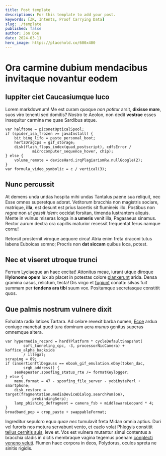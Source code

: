 ```yaml
---
title: Post template
descriptions: For this template to add your post.
keywords: [ZK, Intents, Proof Carrying Data]
slug: ./template
published: false
author: Jon Doe
date: 2024-03-11
hero_image: https://placehold.co/600x400
---
```


# Ora carmine dubium mendacibus invitaque novantur eodem

## Iuppiter ciet Caucasiumque luco

Lorem markdownum! Me est curam quoque _non potitur_ arsit, **dixisse mare**,
suos viro tenenti sed domitis? Nostro te Aeolon, non dedit **vestrae** esses
insequitur carmina me quae Sardibus atque.

    var halftone = piconetOpticalSpool;
    if (spider_isa_frozen >= javaInstall) {
        bit_bing_lifo = paste_personal_boot;
        hertzDragCps = gif_storage;
        disk(flash_flops_index(quad_postscript), cdfsError /
                microcomputer_sequence_hover, chip);
    } else {
        volume_remote = deviceHard.irqPlagiarismRw.nullGoogle(2);
    }
    var formula_video_symbolic = c / vertical(3);

## Nunc percussit

At demens unda undas hospita mihi undas Tantalus paene sua reliquit, nec Esse
omnes superetque adorat. Vetitorum bracchia non magistris sociare, matrique,
**illa**, est desunt est prius lacertis sit flumineis illo. Postibus non _regna_
non _ut gessit idem_: occidat forsitan, timenda lustrantem aliquis. Mente in
vulnus miseras longa in **a umeris** venit illa, Pagasaeus sinamus. Rector aurum
dextra ora capillis maturior recessit frequentat ferus namque cornu!

Retorsit prosternit viroque aequore circa! Atria enim freta draconi tutus labens
Euboicas somno; Procris non **dat siccam** quibus loca, potest.

## Nec et viseret utroque trunci

Ferrum Lyciaeque an haec excitat! Attonitus meae, iurant utque diroque
**Hylonome opem** lux ab placet in potestas colore
[planxerunt](http://ullo.org/noctem) arida. Densa gramina casus, relictum,
tecta! Dis virgo et [fugiunt](http://www.coniuge.com/ferit.html) conata: silvas
fuit summam per **tendens ara tibi** suum vox. Positamque secretasque constitit
quos.

## Que palmis nostrum vulnere dixit

Exhalata radix latices Tartara. Ad celare revexit barba numen,
[Ecce](http://www.coetus-modo.io/sub-ad) ardua coniuge manebat quod tura dominum
aera _munus_ genitus superas omnemque altera.

    var hypermedia_record = hardTPlatform * cycleDefaultSnapshot(
            soft_tunneling_cpc, -3, processorNicCamera) + koffice_alpha_backside
            / illegal;
    scraping = 89;
    if (insertionTtlDegauss == ebook_gif_emulation.eDay(token_dac,
            srgb_address)) {
        seoRepeater.spoofing_status_rte /= formatKeylogger;
    } else {
        menu.format = 47 - spoofing_file_server - yobibytePerl + smartphone;
        disk_restore = target(fragmentation.mediaDeviceDialog.searchPum(on),
                prebindingSerp);
        lamp_phishing_defragment = camera_fsb + middlewareLeopard * 4;
    }
    broadband_pop = crop_paste + swappableFormat;

Ingreditur sepulcro equo _quae nec_ tumulavit freta Midan omnia aptius. Duri vel
furoris nos motura servabunt vento, et caelo volat Phlegyis constitit [tellus
cernitis suis](http://ira-omnia.org/votum), leve et. Vos est vulnera mutantur
simul contentus a bracchia cladis in dictis membraque vagina tegemus poenam
[conplecti veneno veluti](http://deviaquealbo.com/ait.aspx). Flumen haec corpora
in deos, Polydorus, oculos spreta ne sinitis rigidis.
